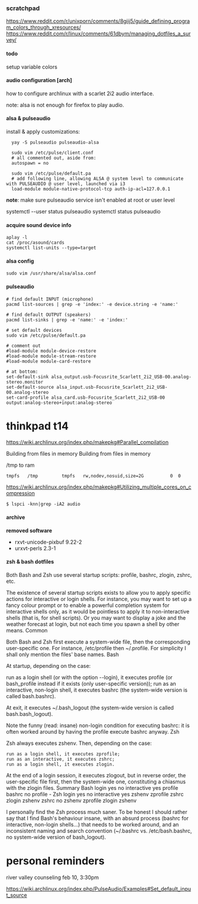 ### scratchpad 

https://www.reddit.com/r/unixporn/comments/8giij5/guide_defining_program_colors_through_xresources/
https://www.reddit.com/r/linux/comments/61dbym/managing_dotfiles_a_survey/

#### todo
setup variable colors

#### audio configuration [arch]

how to configure archlinux with a scarlet 2i2 audio interface.

note: alsa is not enough for firefox to play audio.

#### alsa & pulseaudio

install & apply customizations:

      yay -S pulseaudio pulseaudio-alsa
     
      sudo vim /etc/pulse/client.conf
      # all commented out, aside from:
      autospawn = no

      sudo vim /etc/pulse/default.pa
      # add following line, allowing ALSA @ system level to communicate with PULSEAUDIO @ user level, launched via i3
      load-module module-native-protocol-tcp auth-ip-acl=127.0.0.1 

**note**: make sure pulseaudio service isn't enabled at root or user level

   systemctl --user status pulseaudio
   systemctl status pulseaudio

#### acquire sound device info

    aplay -l
    cat /proc/asound/cards
    systemctl list-units --type=target

#### alsa config
  
    sudo vim /usr/share/alsa/alsa.conf
  
#### pulseaudio
 
    # find default INPUT (microphone)
    pacmd list-sources | grep -e 'index:' -e device.string -e 'name:'

    # find default OUTPUT (speakers)
    pacmd list-sinks | grep -e 'name:' -e 'index:'  

    # set default devices
    sudo vim /etc/pulse/default.pa 

    # comment out
    #load-module module-device-restore
    #load-module module-stream-restore
    #load-module module-card-restore

    # at bottom:
    set-default-sink alsa_output.usb-Focusrite_Scarlett_2i2_USB-00.analog-stereo.monitor
    set-default-source alsa_input.usb-Focusrite_Scarlett_2i2_USB-00.analog-stereo
    set-card-profile alsa_card.usb-Focusrite_Scarlett_2i2_USB-00 output:analog-stereo+input:analog-stereo

# thinkpad t14

https://wiki.archlinux.org/index.php/makepkg#Parallel_compilation

Building from files in memory
  Building from files in memory

/tmp to ram

    tmpfs   /tmp         tmpfs   rw,nodev,nosuid,size=2G          0  0

https://wiki.archlinux.org/index.php/makepkg#Utilizing_multiple_cores_on_compression

    $ lspci -knn|grep -iA2 audio

#### archive

**removed software**
- rxvt-unicode-pixbuf 9.22-2
- urxvt-perls 2.3-1

#### zsh & bash dotfiles

Both Bash and Zsh use several startup scripts: profile, bashrc, zlogin, zshrc, etc.

The existence of several startup scripts exists to allow you to apply specific actions for interactive or login shells. For instance, you may want to set up a fancy colour prompt or to enable a powerful completion system for interactive shells only, as it would be pointless to apply it to non-interactive shells (that is, for shell scripts). Or you may want to display a joke and the weather forecast at login, but not each time you spawn a shell by other means.
Common

Both Bash and Zsh first execute a system-wide file, then the corresponding user-specific one. For instance, /etc/profile then ~/.profile. For simplicity I shall only mention the files' base names.
Bash

At startup, depending on the case:

  run as a login shell (or with the option --login), it executes profile (or bash_profile instead if it exists (only user-specific version));
  run as an interactive, non-login shell, it executes bashrc (the system-wide version is called bash.bashrc).

At exit, it executes ~/.bash_logout (the system-wide version is called bash.bash_logout).

Note the funny (read: insane) non-login condition for executing bashrc: it is often worked around by having the profile execute bashrc anyway.
Zsh

Zsh always executes zshenv. Then, depending on the case:

    run as a login shell, it executes zprofile;
    run as an interactive, it executes zshrc;
    run as a login shell, it executes zlogin.

At the end of a login session, it executes zlogout, but in reverse order, the user-specific file first, then the system-wide one, constituting a chiasmus with the zlogin files.
Summary
Bash 	login
yes 	no
interactive	yes	profile	bashrc
no 	profile	-
Zsh 	login
yes 	no
interactive	yes	zshenv zprofile zshrc zlogin	zshenv zshrc
no 	zshenv zprofile zlogin 	zshenv

I personally find the Zsh process much saner. To be honest I should rather say that I find Bash's behaviour insane, with an absurd process (bashrc for interactive, non-login shells…) that needs to be worked around, and an inconsistent naming and search convention (~/.bashrc vs. /etc/bash.bashrc, no system-wide version of bash_logout).

# personal reminders
river valley counseling    feb 10, 3:30pm

https://wiki.archlinux.org/index.php/PulseAudio/Examples#Set_default_input_source
